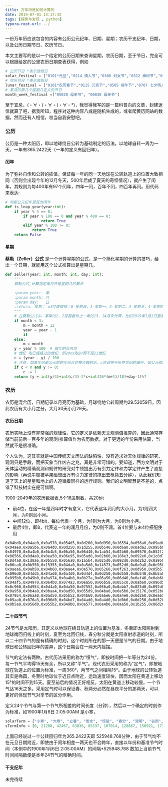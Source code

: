 ```yaml
---
title: 万年历是如何计算的
date: 2019-07-01 14:17:43
tags: [探索与发现 , python]
typora-root-url: ../
---
```


一份万年历应该包含的内容有公历公元纪年、日期、星期；农历干支纪年、日期，以及公历日期节日、农历节日。

本文主要写的是以一个给定的公历日期来查询星期，农历日期，至于节日，完全可以根据给定的公里农历日期查表获得，例如

```python
# 公历节日 *表示放假日
solar_festival = ["0101*元旦","0214 情人节","0308 妇女节","0312 植树节","0315 消费者权益日","0401 愚人节","0501 劳动节","0504 青年节","0512 护士节","0601 儿童节","0701 建党节","0801 建军节","0808 父亲节","0909 ***逝世纪念","0910 教师节","0928 孔子诞辰","1001*国庆节","1006 老人节","1024 联合国日","1112 孙中山诞辰","1220 澳门回归","1225 圣诞节","1226 ***诞辰"]
# 农历节日 *表示放假日
lunar_festival = ["0101*农历春节","0115 元宵节","0505 端午节","0707 七夕情人节","0815 中秋节","0909 重阳节","1208 腊八节","1224 小年","0100*除夕"]
# 某月的第几个星期几定义的节日
month_week_festival =["05020 母亲节", "06030 母亲节"]
```



至于宜忌，(・∀・(・∀・(・∀・*)，我觉得我写的是一篇科普向的文章，封建迷信就算了吧，据我所知，程序对这种内容八成是随机生成的，或者爬黄历网站的数据，然而还有人相信，权当自我安慰吧。

### 公历
公历是一种太阳历，即以地球绕日公转为基础制定的历法。以地球自转一周为一天，一年有365.2422天（一年的定义有回归年）。

#### 闰年

为了弥补自传和公转的插值，保证每一年的同一天地球在公转轨道上的位置大致相同（否则会出现今年的12月冬天，500年后成了夏天的奇怪情况），就产生了闰年，其规则为每400年有97个闰年，四年一闰，百年不闰，四百年再闰。用代码来表达:

```python
# 判断公元纪年是否为闰年
def is_leap_year(year:int):
    if year % 4 == 0:
        if year % 100 == 0 and year % 400 == 0:
                return True
        elif year % 100 != 0:
            return True
    return False
```

#### 星期

**蔡勒（Zeller）公式** 是一个计算星期的公式，是一个简化星期的计算的技巧，给出一个日期，就能用这个公式推算出是星期几。

```python
def zeller(year: int, month: int, day: int):
    """
    蔡勒公式,计算指定年月日是星期几的算法

    :param year:  年
    :param month: 月
    :param day:   日
    :return: 星期； w对7取模得：0-星期日，1-星期一，2-星期二，3-星期三，4-星期四，5-星期五，6-星期六
    """
    # 在蔡勒公式中，某年的1、2月要看作上一年的13、14月来计算，比如2019年1月1日要看作2018年的13月1日来计算
    if month < 3:
        m = month + 12
        year = year - 1
        if 
    else:
        m = month
    y = year % 100  # 取年的后两位
    # 世纪 取已经经过的世纪，即20xx取20而不是21世纪
    c = (year - y) / 100
    # 注意，如果年份是公元前的年份且非整百数的话，c应该等于所在世纪的编号，如公元前253年，是公元前3世纪
    if c < 0 and y != 0:
        c -= 1
    return (y + int(y/4)+int(c/4)-2*c+int(26*(m+1)/10)+day-1)%7
```

### 农历

农历是混合历，日期记录以月亮历为基础，月球绕地公转周期约29.53059日，因此农历有大小月之分，大月30天小月29天。

#### 农历日期

农历实际上没有非常强的规律性，它的定义是依赖天文观测值推算的，因此通常存储当前前后一百多年的观测/推算值作为农历数据，对于更远的年份采用估算，当然就不是很准确。

个人认为，这其实就是中国传统天文历法的缺陷性，没有追求对天体规律的研究，观测只是手段，而把天象当作凶吉之兆，真是非常可惜的。要知道，西方文明对于天体运动的精确观测和规律的研究对牛顿提出万有引力定律和力学定律产生了直接的影响（再说牛顿被苹果砸想出万有引力定律的拖出去枪毙五分钟），从此我们知道了天上的星星和地上的人遵循着同样的运行规则。我们的文明智慧是不差的，点错了科技树实在是可惜啊。

1900-2049年的农历数据表,5个16进制数，共20bit

- 前4位，在这一年是润年时才有意义，它代表这年润月的大小月，为1则润大月，为0则润小月。
- 中间12位，即4bit，每位代表一个月，为1则为大月，为0则为小月。
- 最后4位，即8，代表这一年的润月月份，为0则不润。首4位要与末4位搭配使用

```
0x04bd8,0x04ae0,0x0a570,0x054d5,0x0d260,0x0d950,0x16554,0x056a0,0x09ad0,0x055d2,
0x04ae0,0x0a5b6,0x0a4d0,0x0d250,0x1d255,0x0b540,0x0d6a0,0x0ada2,0x095b0,0x14977,
0x04970,0x0a4b0,0x0b4b5,0x06a50,0x06d40,0x1ab54,0x02b60,0x09570,0x052f2,0x04970,
0x06566,0x0d4a0,0x0ea50,0x06e95,0x05ad0,0x02b60,0x186e3,0x092e0,0x1c8d7,0x0c950,
0x0d4a0,0x1d8a6,0x0b550,0x056a0,0x1a5b4,0x025d0,0x092d0,0x0d2b2,0x0a950,0x0b557,
0x06ca0,0x0b550,0x15355,0x04da0,0x0a5d0,0x14573,0x052d0,0x0a9a8,0x0e950,0x06aa0,
0x0aea6,0x0ab50,0x04b60,0x0aae4,0x0a570,0x05260,0x0f263,0x0d950,0x05b57,0x056a0,
0x096d0,0x04dd5,0x04ad0,0x0a4d0,0x0d4d4,0x0d250,0x0d558,0x0b540,0x0b5a0,0x195a6,
0x095b0,0x049b0,0x0a974,0x0a4b0,0x0b27a,0x06a50,0x06d40,0x0af46,0x0ab60,0x09570,
0x04af5,0x04970,0x064b0,0x074a3,0x0ea50,0x06b58,0x055c0,0x0ab60,0x096d5,0x092e0,
0x0c960,0x0d954,0x0d4a0,0x0da50,0x07552,0x056a0,0x0abb7,0x025d0,0x092d0,0x0cab5,
0x0a950,0x0b4a0,0x0baa4,0x0ad50,0x055d9,0x04ba0,0x0a5b0,0x15176,0x052b0,0x0a930,
0x07954,0x06aa0,0x0ad50,0x05b52,0x04b60,0x0a6e6,0x0a4e0,0x0d260,0x0ea65,0x0d530,
0x05aa0,0x076a3,0x096d0,0x04bd7,0x04ad0,0x0a4d0,0x1d0b6,0x0d250,0x0d520,0x0dd45,
0x0b5a0,0x056d0,0x055b2,0x049b0,0x0a577,0x0a4b0,0x0aa50,0x1b255,0x06d20,0x0ada0
```

#### 二十四节气

24节气是太阳历，其定义以地球在绕日轨道上的位置为基准，冬至即太阳照射到地球南回归线上的时刻，夏至为北回归线，春分秋分就是太阳直射赤道的时刻，所以二十四节气的是有精确的时刻，这个时刻所在的那一天便是节气的日期。由于地球日和公转回归年的差异，这个日期会在一两天内摇摆。

节气的定法有两种。古代历法采用的称为"恒气"，即按时间把一年等分为24份，每一节气平均得15天有余，所以又称"平气"。现代农历采用的称为"定气"，即按地球在轨道上的位置为标准，一周360°，两节气之间相隔15°。由于地球的公转轨道其实是椭圆，冬至时地球位于近日点附近，运动速度较快，因而太阳在黄道上移动15°的时间不到15天。夏至前后的情况正好相反，太阳在黄道上移动较慢，一个节气达16天之多。采用定气时可以保证春、秋两分必然在昼夜平分的那两天，可以更好的体现节气对季节的区分作用。

定义24个节气与第一个节气所相差的时间长度（分钟），然后以一个确定的时刻作为标准，如1900年1月6日 2:05:00AM 是小寒，

```python
solarTerm = ["小寒", "大寒", "立春", "雨水", "惊蛰", "春分", "清明", "谷雨", "立夏", "小满", "芒种", "夏至", "小暑", "大暑", "立秋", "处暑", "白露", "秋分", "寒露", "霜降", "立冬", "小雪", "大雪", "冬至"]
sTermInfo = [0, 21208, 42467, 63836, 85337, 107014, 128867, 150921, 173149, 195551, 218072, 240693, 263343, 285989, 308563, 331033, 353350, 375494, 397447, 419210, 440795, 462224, 483532, 504758]
```

上面已经说过一个公转回归年为365.2422天即 525948.768分钟，由于节气均不在元旦日期附近，即使由于闰年相差一两天也不会跨年，直接以年份和基准节气时间（本例中的1900年1月6日 2:05:00AM）的间隔*525948.768 数加上当前节气时间间隔数便是本年24节气的精确时间。

#### 干支纪年

未完待续



